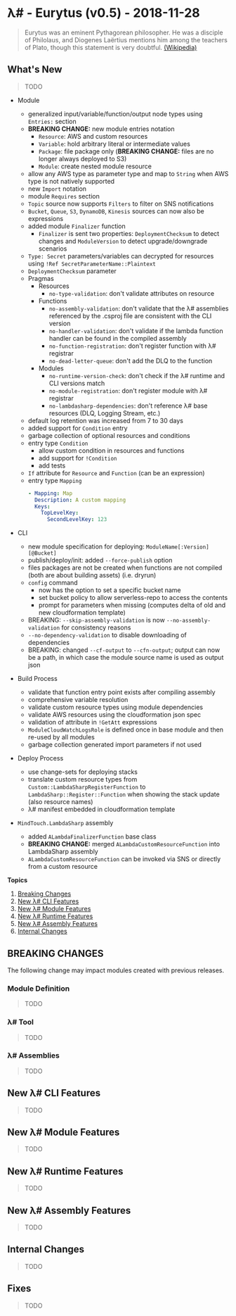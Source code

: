 # λ# - Eurytus (v0.5) - 2018-11-28

> Eurytus was an eminent Pythagorean philosopher. He was a disciple of Philolaus, and Diogenes Laërtius mentions him among the teachers of Plato, though this statement is very doubtful. [(Wikipedia)](https://en.wikipedia.org/wiki/Eurytus_(Pythagorean))

## What's New

> TODO

* Module
    * generalized input/variable/function/output node types using `Entries:` section
    * **BREAKING CHANGE:** new module entries notation
        * `Resource`: AWS and custom resources
        * `Variable`: hold arbitrary literal or intermediate values
        * `Package`: file package only (**BREAKING CHANGE:** files are no longer always deployed to S3)
        * `Module`: create nested module resource
    * allow any AWS type as parameter type and map to `String` when AWS type is not natively supported
    * new `Import` notation
    * module `Requires` section
    * `Topic` source now supports `Filters` to filter on SNS notifications
    * `Bucket`, `Queue`, `S3`, `DynamoDB`, `Kinesis` sources can now also be expressions
    * added module `Finalizer` function
        * `Finalizer` is sent two properties: `DeploymentChecksum` to detect changes and `ModuleVersion` to detect upgrade/downgrade scenarios
    * `Type: Secret` parameters/variables can decrypted for resources using `!Ref SecretParameterName::Plaintext`
    * `DeploymentChecksum` parameter
    * Pragmas
        * Resources
            * `no-type-validation`: don't validate attributes on resource
        * Functions
            * `no-assembly-validation`: don't validate that the λ# assemblies referenced by the .csproj file are consistent with the CLI version
            * `no-handler-validation`: don't validate if the lambda function handler can be found in the compiled assembly
            * `no-function-registration`: don't register function with λ# registrar
            * `no-dead-letter-queue`: don't add the DLQ to the function
        * Modules
            * `no-runtime-version-check`: don't check if the λ# runtime and CLI versions match
            * `no-module-registration`: don't register module with λ# registrar
            * `no-lambdasharp-dependencies`: don't reference λ# base resources (DLQ, Logging Stream, etc.)
    * default log retention was increased from 7 to 30 days
    * added support for `Condition` entry
    * garbage collection of optional resources and conditions
    * entry type `Condition`
        * allow custom condition in resources and functions
        * add support for `!Condition`
        * add tests
    * `If` attribute for `Resource` and `Function` (can be an expression)
    * entry type `Mapping`
        ```yaml
        - Mapping: Map
          Description: A custom mapping
          Keys:
            TopLevelKey:
              SecondLevelKey: 123
        ```


* CLI
    * new module specification for deploying: `ModuleName[:Version][@Bucket]`
    * publish/deploy/init: added `--force-publish` option
    * files packages are not be created when functions are not compiled (both are about building assets) (i.e. dryrun)
    * `config` command
        * now has the option to set a specific bucket name
        * set bucket policy to allow serverless-repo to access the contents
        * prompt for parameters when missing (computes delta of old and new cloudformation template)
    * BREAKING: `--skip-assembly-validation` is now `--no-assembly-validation` for consistency reasons
    * `--no-dependency-validation` to disable downloading of dependencies
    * BREAKING: changed `--cf-output` to `--cfn-output`; output can now be a path, in which case the module source name is used as output json

* Build Process
    * validate that function entry point exists after compiling assembly
    * comprehensive variable resolution
    * validate custom resource types using module dependencies
    * validate AWS resources using the cloudformation json spec
    * validation of attribute in `!GetAtt` expressions
    * `ModuleCloudWatchLogsRole` is defined once in base module and then re-used by all modules
    * garbage collection generated import parameters if not used

* Deploy Process
    * use change-sets for deploying stacks
    * translate custom resource types from `Custom::LambdaSharpRegisterFunction` to `LambdaSharp::Register::Function` when showing the stack update (also resource names)
    * λ# manifest embedded in cloudformation template

* `MindTouch.LambdaSharp` assembly
    * added `ALambdaFinalizerFunction` base class
    * **BREAKING CHANGE:** merged `ALambdaCustomResourceFunction` into LambdaSharp assembly
    * `ALambdaCustomResourceFunction` can be invoked via SNS or directly from a custom resource


__Topics__
1. [Breaking Changes](#breaking-changes)
1. [New λ# CLI Features](#new-λ-cli-features)
1. [New λ# Module Features](#new-λ-module-features)
1. [New λ# Runtime Features](#new-λ-runtime-features)
1. [New λ# Assembly Features](#new-λ-assembly-features)
1. [Internal Changes](#internal-changes)


## BREAKING CHANGES

The following change may impact modules created with previous releases.

### Module Definition

> TODO

### λ# Tool

> TODO

### λ# Assemblies

> TODO


## New λ# CLI Features

> TODO

## New λ# Module Features

> TODO

## New λ# Runtime Features

> TODO

## New λ# Assembly Features

> TODO


## Internal Changes

> TODO

## Fixes

> TODO
